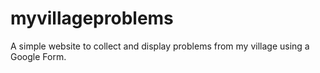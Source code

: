 # myvillageproblems
A simple website to collect and display problems from my village using a Google Form.
